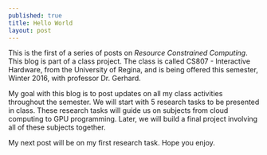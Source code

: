 ```yaml
---
published: true
title: Hello World
layout: post
---
```

This is the first of a series of posts on *Resource Constrained Computing*. This blog is part of a class project. The class is called CS807 - Interactive Hardware, from the University of Regina, and is being offered this semester, Winter 2016, with professor Dr. Gerhard.

My goal with this blog is to post updates on all my class activities throughout the semester. We will start with 5 research tasks to be presented in class. These research tasks will guide us on subjects from cloud computing to GPU programming. Later, we will build a final project involving all of these subjects together.

My next post will be on my first research task.
Hope you enjoy.
